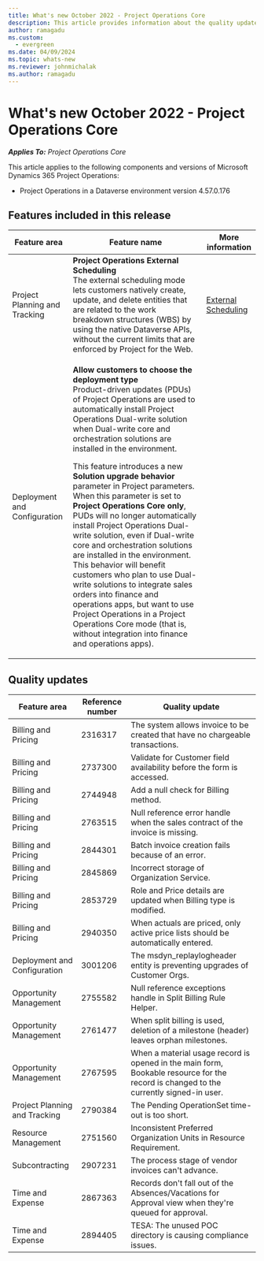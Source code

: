 ```yaml
---
title: What's new October 2022 - Project Operations Core
description: This article provides information about the quality updates that are available in the October 2022 release of Microsoft Dynamics 365 Project Operations Core.
author: ramagadu
ms.custom:
  - evergreen
ms.date: 04/09/2024
ms.topic: whats-new
ms.reviewer: johnmichalak 
ms.author: ramagadu
---
```


# What's new October 2022 - Project Operations Core

_**Applies To:** Project Operations Core_

This article applies to the following components and versions of Microsoft Dynamics 365 Project Operations:

- Project Operations in a Dataverse environment version 4.57.0.176

## Features included in this release

| Feature area | Feature name | More information |
| --- | --- | --- |
| Project Planning and Tracking | **Project Operations External Scheduling**<br>The external scheduling mode lets customers natively create, update, and delete entities that are related to the work breakdown structures (WBS) by using the native Dataverse APIs, without the current limits that are enforced by Project for the Web. | [External Scheduling](/dynamics365/project-operations/project-management/external-scheduling) |
| Deployment and Configuration | <p>**Allow customers to choose the deployment type**<br>Product-driven updates (PDUs) of Project Operations are used to automatically install Project Operations Dual-write solution when Dual-write core and orchestration solutions are installed in the environment.</p><p>This feature introduces a new **Solution upgrade behavior** parameter in Project parameters. When this parameter is set to **Project Operations Core only**, PUDs will no longer automatically install Project Operations Dual-write solution, even if Dual-write core and orchestration solutions are installed in the environment. This behavior will benefit customers who plan to use Dual-write solutions to integrate sales orders into finance and operations apps, but want to use Project Operations in a Project Operations Core mode (that is, without integration into finance and operations apps).</p> | |

## Quality updates

| Feature area | Reference number | Quality update |
| --- | --- | --- |
| Billing and Pricing | 2316317 | The system allows invoice to be created that have no chargeable transactions. |
| Billing and Pricing | 2737300 | Validate for Customer field availability before the form is accessed. |
| Billing and Pricing | 2744948 | Add a null check for Billing method. |
| Billing and Pricing | 2763515 | Null reference error handle when the sales contract of the invoice is missing. |
| Billing and Pricing | 2844301 | Batch invoice creation fails because of an error. |
| Billing and Pricing | 2845869 | Incorrect storage of Organization Service. |
| Billing and Pricing | 2853729 | Role and Price details are updated when Billing type is modified. |
| Billing and Pricing | 2940350 | When actuals are priced, only active price lists should be automatically entered. |
| Deployment and Configuration | 3001206 | The msdyn\_replaylogheader entity is preventing upgrades of Customer Orgs. |
| Opportunity Management | 2755582 | Null reference exceptions handle in Split Billing Rule Helper. |
| Opportunity Management | 2761477 | When split billing is used, deletion of a milestone (header) leaves orphan milestones. |
| Opportunity Management | 2767595 | When a material usage record is opened in the main form, Bookable resource for the record is changed to the currently signed-in user. |
| Project Planning and Tracking | 2790384 | The Pending OperationSet time-out is too short. |
| Resource Management | 2751560 | Inconsistent Preferred Organization Units in Resource Requirement. |
| Subcontracting | 2907231 | The process stage of vendor invoices can't advance. |
| Time and Expense | 2867363 | Records don't fall out of the Absences/Vacations for Approval view when they're queued for approval. |
| Time and Expense | 2894405 | TESA: The unused POC directory is causing compliance issues. |
